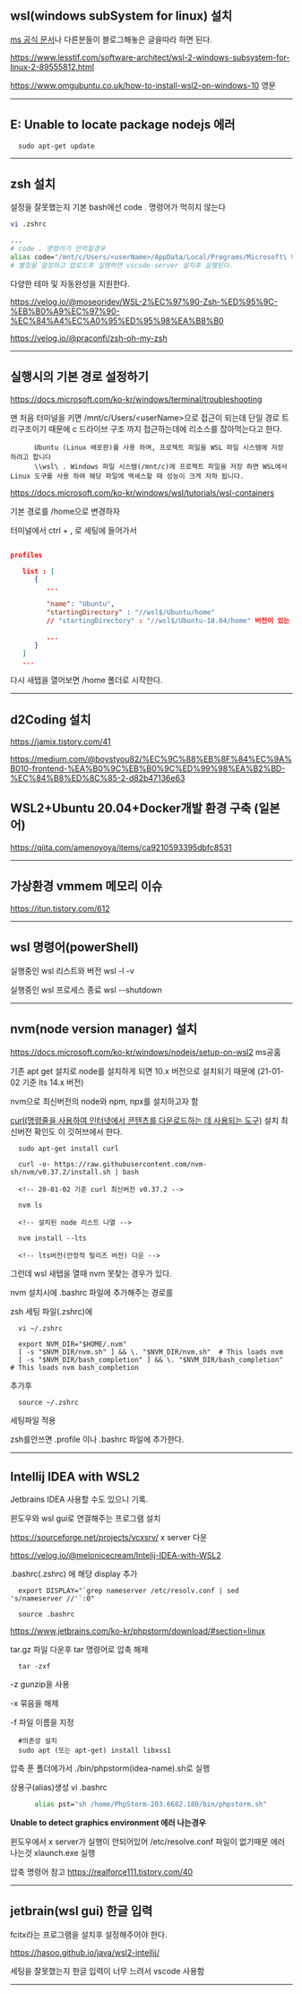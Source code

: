 ## wsl(windows subSystem for linux) 설치

[ms 공식 문서](https://docs.microsoft.com/ko-kr/windows/wsl/install-win10)나 다른분들이 블로그해놓은 글을따라 하면 된다.

https://www.lesstif.com/software-architect/wsl-2-windows-subsystem-for-linux-2-89555812.html

https://www.omgubuntu.co.uk/how-to-install-wsl2-on-windows-10 영문

---

## E: Unable to locate package nodejs 에러

      sudo apt-get update

---

## zsh 설치

설정을 잘못했는지 기본 bash에선 code . 명령어가 먹히지 않는다

```bash
vi .zshrc

...
# code . 명령어가 안먹힐경우
alias code="/mnt/c/Users/<userName>/AppData/Local/Programs/Microsoft\ VS\ Code/bin/code"
# 별칭을 설정하고 업로드후 실행하면 vscode-server 설치후 실행된다.

```

다양한 테마 및 자동완성을 지원한다.

https://velog.io/@moseoridev/WSL-2%EC%97%90-Zsh-%ED%95%9C-%EB%B0%A9%EC%97%90-%EC%84%A4%EC%A0%95%ED%95%98%EA%B8%B0

https://velog.io/@praconfi/zsh-oh-my-zsh

---

## 실행시의 기본 경로 설정하기

https://docs.microsoft.com/ko-kr/windows/terminal/troubleshooting

맨 처음 터미널을 키면 /mnt/c/Users/\<userName>으로 접근이 되는데 단일 경로 트리구조이기 때문에 c 드라이브 구조 까지 접근하는데에 리소스를 잡아먹는다고 한다.

```
      Ubuntu (Linux 배포판)를 사용 하며, 프로젝트 파일을 WSL 파일 시스템에 저장 하려고 합니다
      \\wsl\ . Windows 파일 시스템(/mnt/c)에 프로젝트 파일을 저장 하면 WSL에서 Linux 도구를 사용 하여 해당 파일에 액세스할 때 성능이 크게 저하 됩니다.
```

https://docs.microsoft.com/ko-kr/windows/wsl/tutorials/wsl-containers

기본 경로를 /home으로 변경하자

터미널에서 ctrl + , 로 세팅에 들어가서

```json

profiles

   list : [
      {
         ...

         "name": "Ubuntu",
         "startingDirectory" : "//wsl$/Ubuntu/home"
         // "startingDirectory" : "//wsl$/Ubuntu-18.04/home" 버전이 있는 경로일수도 있다.

         ...
      }
   ]
   ...

```

다시 새탭을 열어보면 /home 폴더로 시작한다.

---

## d2Coding 설치

https://jamix.tistory.com/41

https://medium.com/@boystyou82/%EC%9C%88%EB%8F%84%EC%9A%B010-frontend-%EA%B0%9C%EB%B0%9C%ED%99%98%EA%B2%BD-%EC%84%B8%ED%8C%85-2-d82b47136e63

## WSL2+Ubuntu 20.04+Docker개발 환경 구축 (일본어)

https://qiita.com/amenoyoya/items/ca9210593395dbfc8531

---

## 가상환경 vmmem 메모리 이슈

https://itun.tistory.com/612

---

## wsl 명령어(powerShell)

실행중인 wsl 리스트와 버전
wsl -l -v

실행중인 wsl 프로세스 종료
wsl --shutdown

---

## nvm(node version manager) 설치

https://docs.microsoft.com/ko-kr/windows/nodejs/setup-on-wsl2 ms공홈

기존 apt get 설치로 node를 설치하게 되면 10.x 버전으로 설치되기 때문에
(21-01-02 기준 lts 14.x 버전)

nvm으로 최신버전의 node와 npm, npx를 설치하고자 함

[curl(명령줄을 사용하여 인터넷에서 콘텐츠를 다운로드하는 데 사용되는 도구)](https://github.com/nvm-sh/nvm) 설치 최신버전 확인도 이 깃허브에서 한다.

      sudo apt-get install curl

      curl -o- https://raw.githubusercontent.com/nvm-sh/nvm/v0.37.2/install.sh | bash

      <!-- 20-01-02 기준 curl 최신버전 v0.37.2 -->

      nvm ls

      <!-- 설치된 node 리스트 나열 -->

      nvm install --lts

      <!-- lts버전(안정적 릴리즈 버전) 다운 -->

그런데 wsl 새탭을 열때 nvm 못찾는 경우가 있다.

nvm 설치시에 .bashrc 파일에 추가해주는 경로를

zsh 세팅 파일(.zshrc)에

      vi ~/.zshrc

      export NVM_DIR="$HOME/.nvm"
      [ -s "$NVM_DIR/nvm.sh" ] && \. "$NVM_DIR/nvm.sh"  # This loads nvm
      [ -s "$NVM_DIR/bash_completion" ] && \. "$NVM_DIR/bash_completion"  # This loads nvm bash_completion

추가후

      source ~/.zshrc

세팅파일 적용

zsh를안쓰면 .profile 이나 .bashrc 파일에 추가한다.

---

## Intellij IDEA with WSL2

Jetbrains IDEA 사용할 수도 있으니 기록.

윈도우와 wsl gui로 연결해주는 프로그램 설치

https://sourceforge.net/projects/vcxsrv/
x server 다운

https://velog.io/@melonicecream/Intelij-IDEA-with-WSL2

.bashrc(.zshrc) 에 해당 display 추가

      export DISPLAY="`grep nameserver /etc/resolv.conf | sed 's/nameserver //'`:0"

      source .bashrc

https://www.jetbrains.com/ko-kr/phpstorm/download/#section=linux

tar.gz 파일 다운후 tar 명령어로 압축 해제

      tar -zxf

-z gunzip을 사용

-x 묶음을 해제

-f 파일 이름을 지정

      #의존성 설치
      sudo apt (또는 apt-get) install libxss1

압축 푼 폴더에가서 ./bin/phpstorm(idea-name).sh로 실행

상용구(alias)생성
vi .bashrc

```bash
      alias pst="sh /home/PhpStorm-203.6682.180/bin/phpstorm.sh"
```

**Unable to detect graphics environment 에러 나는경우**

윈도우에서 x server가 실행이 안되어있어 /etc/resolve.conf 파일이 없기때문 에러 나는것
xlaunch.exe 실행

압축 명령어 참고 https://realforce111.tistory.com/40

---

## jetbrain(wsl gui) 한글 입력

fcitx라는 프로그램을 설치후 설정해주어야 한다.

https://hasoo.github.io/java/wsl2-intellij/

세팅을 잘못했는지 한글 입력이 너무 느려서 vscode 사용함

---
